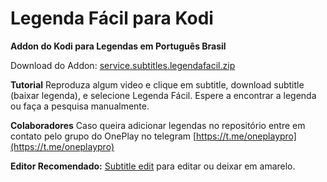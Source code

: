 # Legenda Fácil para Kodi
**Addon do Kodi para Legendas em Português Brasil**

Download do Addon: [service.subtitles.legendafacil.zip](https://github.com/zoreu/legenda-facil-para-kodi/blob/master/service.subtitles.legendafacil.zip "service.subtitles.legendafacil.zip")

**Tutorial**
Reproduza algum video e clique em subtitle, download subtitle (baixar legenda), e  selecione Legenda Fácil.
Espere a encontrar a legenda ou faça a pesquisa manualmente.

**Colaboradores**
Caso queira adicionar legendas no repositório entre em contato pelo grupo do OnePlay no telegram
[https://t.me/oneplaypro](https://t.me/oneplaypro)

**Editor Recomendado:**
[Subtitle edit](https://www.nikse.dk/subtitleedit/) para editar ou deixar em amarelo.
